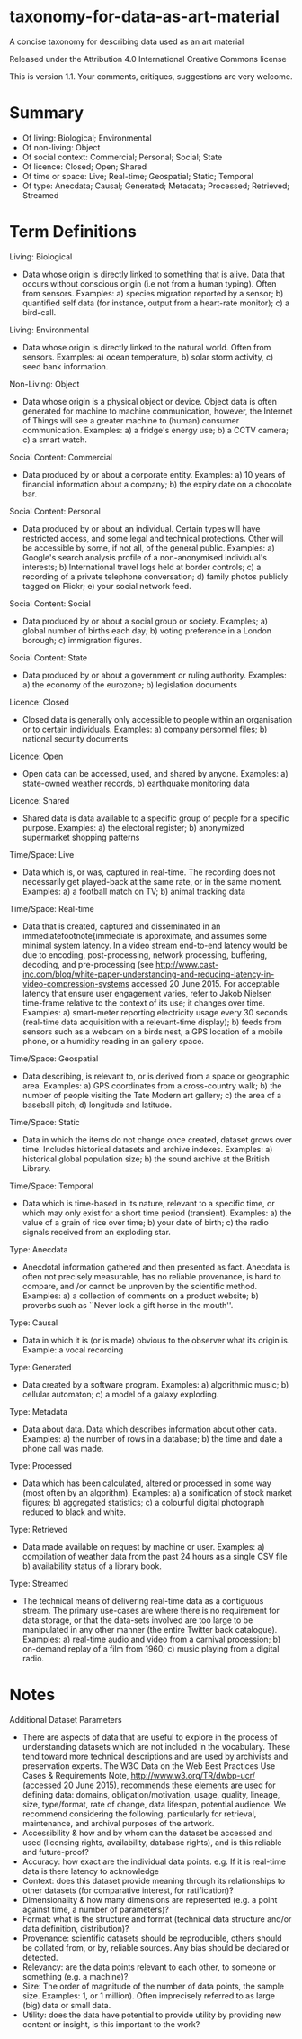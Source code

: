 # taxonomy-for-data-as-art-material
A concise taxonomy for describing data used as an art material

Released under the Attribution 4.0 International Creative Commons license

This is version 1.1. Your comments, critiques, suggestions are very welcome.

# Summary 

* Of living: Biological; Environmental
* Of non-living: Object
* Of social context: Commercial; Personal; Social; State
* Of licence: Closed; Open; Shared
* Of time or space: Live; Real-time; Geospatial; Static; Temporal
* Of type: Anecdata; Causal; Generated; Metadata; Processed; Retrieved; Streamed

# Term Definitions

Living: Biological
* Data whose origin is directly linked to something that is alive. Data that occurs without conscious origin (i.e not from a human typing). Often from sensors. Examples: a) species migration reported by a sensor; b) quantified self data (for instance, output from a heart-rate monitor); c) a bird-call.

Living: Environmental 
* Data whose origin is directly linked to the natural world. Often from sensors. Examples: a) ocean temperature, b) solar storm activity, c) seed bank information.

Non-Living: Object
* Data whose origin is a physical object or device. Object data is often generated for machine to machine communication, however, the Internet of Things will see a greater machine to (human) consumer communication. Examples: a) a fridge's energy use; b) a CCTV camera; c) a smart watch.

Social Content: Commercial
* Data produced by or about a corporate entity. Examples: a) 10 years of financial information about a company; b) the expiry date on a chocolate bar.

Social Content: Personal
* Data produced by or about an individual. Certain types will have restricted access, and some legal and technical protections. Other will be accessible by some, if not all, of the general public. Examples: a) Google's search analysis profile of a non-anonymised individual's interests; b) International travel logs held at border controls; c) a recording of a private telephone conversation; d) family photos publicly tagged on Flickr; e) your social network feed.

Social Content: Social
* Data produced by or about a social group or society. Examples; a) global number of births each day; b) voting preference in a London borough; c) immigration figures.

Social Content: State
* Data produced by or about a government or ruling authority. Examples: a) the economy of the eurozone; b) legislation documents

Licence: Closed
* Closed data is generally only accessible to people within an organisation or to certain individuals. Examples: a) company personnel files; b) national security documents

Licence: Open 
* Open data can be accessed, used, and shared by anyone. Examples: a) state-owned weather records, b) earthquake monitoring data

Licence: Shared 
* Shared data is data available to a specific group of people for a specific purpose. Examples: a) the electoral register; b) anonymized supermarket shopping patterns

Time/Space: Live
* Data which is, or was, captured in real-time. The recording does not necessarily get played-back at the same rate, or in the same moment. Examples: a) a football match on TV; b) animal tracking data

Time/Space: Real-time
* Data that is created, captured and disseminated in an immediatefootnote{immediate is approximate, and assumes some minimal system latency. In a video stream end-to-end latency would be due to encoding, post-processing, network processing, buffering, decoding, and pre-processing (see http://www.cast-inc.com/blog/white-paper-understanding-and-reducing-latency-in-video-compression-systems accessed 20 June 2015. For acceptable latency that ensure user engagement varies, refer to Jakob Nielsen time-frame relative to the context of its use; it changes over time. Examples: a) smart-meter reporting electricity usage every 30 seconds (real-time data acquisition with a relevant-time display); b) feeds from sensors such as a webcam on a birds nest, a GPS location of a mobile phone, or a humidity reading in an gallery space.

Time/Space: Geospatial
* Data describing, is relevant to, or is derived from a space or geographic area. Examples: a) GPS coordinates from a cross-country walk; b) the number of people visiting the Tate Modern art gallery; c) the area of a baseball pitch; d) longitude and latitude.

Time/Space: Static
* Data in which the items do not change once created, dataset grows over time. Includes historical datasets and archive indexes. Examples: a) historical global population size; b) the sound archive at the British Library.

Time/Space: Temporal
* Data which is time-based in its nature, relevant to a specific time, or which may only exist for a short time period (transient). Examples: a) the value of a grain of rice over time; b) your date of birth; c) the radio signals received from an exploding star.

Type: Anecdata
* Anecdotal information gathered and then presented as fact. Anecdata is often not precisely measurable, has no reliable provenance, is hard to compare, and /or cannot be unproven by the scientific method. Examples: a) a collection of comments on a product website; b) proverbs such as ``Never look a gift horse in the mouth''.

Type: Causal
* Data in which it is (or is made) obvious to the observer what its origin is. Example: a vocal recording

Type: Generated
* Data created by a software program. Examples: a) algorithmic music; b) cellular automaton; c) a model of a galaxy exploding.

Type: Metadata
* Data about data. Data which describes information about other data. Examples: a) the number of rows in a database; b) the time and date a phone call was made.

Type: Processed
* Data which has been calculated, altered or processed in some way (most often by an algorithm). Examples: a) a sonification of stock market figures; b) aggregated statistics; c) a colourful digital photograph reduced to black and white.

Type: Retrieved
* Data made available on request by machine or user. Examples: a) compilation of weather data from the past 24 hours as a single CSV file b) availability status of a library book.

Type: Streamed
* The technical means of delivering real-time data as a contiguous stream. The primary use-cases are where there is no requirement for data storage, or that the data-sets involved are too large to be manipulated in any other manner (the entire Twitter back catalogue). Examples: a) real-time audio and video from a carnival procession; b) on-demand replay of a film from 1960; c) music playing from a digital radio.

# Notes
Additional Dataset Parameters
* There are aspects of data that are useful to explore in the process of understanding datasets which are not included in the vocabulary. These tend toward more technical descriptions and are used by archivists and preservation experts. The W3C Data on the Web Best Practices Use Cases & Requirements Note, http://www.w3.org/TR/dwbp-ucr/ (accessed 20 June 2015), recommends these elements are used for defining data: domains, obligation/motivation, usage, quality, lineage, size, type/format, rate of change, data lifespan, potential audience. We recommend considering the following, particularly for retrieval, maintenance, and archival purposes of the artwork.
* Accessibility & how and by whom can the dataset be accessed and used (licensing rights, availability, database rights), and is this reliable and future-proof?
* Accuracy: how exact are the individual data points. e.g. If it is real-time data is there latency to acknowledge
* Context: does this dataset provide meaning through its relationships to other datasets (for comparative interest, for ratification)?
* Dimensionality & how many dimensions are represented (e.g. a point against time, a number of parameters)?
* Format: what is the structure and format (technical data structure and/or data definition, distribution)?
* Provenance: scientific datasets should be reproducible, others should be collated from, or by, reliable sources. Any bias should be declared or detected.
* Relevancy: are the data points relevant to each other, to someone or something (e.g. a machine)?
* Size: The order of magnitude of the number of data points, the sample size. Examples: 1, or 1 million). Often imprecisely referred to as large (big) data or small data.
* Utility: does the data have potential to provide utility by providing new content or insight, is this important to the work?
